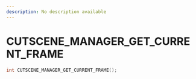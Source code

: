 ```yaml
---
description: No description available 
---
```


# CUTSCENE_MANAGER_GET_CURRENT_FRAME

```cpp
int CUTSCENE_MANAGER_GET_CURRENT_FRAME();
```
